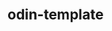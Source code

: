 # odin-template

<!-- An assignment solution for <a href="">Project: </a> -->

<!-- ## Attributions -->